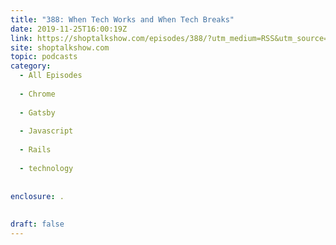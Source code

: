 ```yaml
---
title: "388: When Tech Works and When Tech Breaks"
date: 2019-11-25T16:00:19Z
link: https://shoptalkshow.com/episodes/388/?utm_medium=RSS&utm_source=hune
site: shoptalkshow.com
topic: podcasts
category:
  - All Episodes
  
  - Chrome
  
  - Gatsby
  
  - Javascript
  
  - Rails
  
  - technology
  
  
enclosure: .  
 
  
draft: false
---
```

